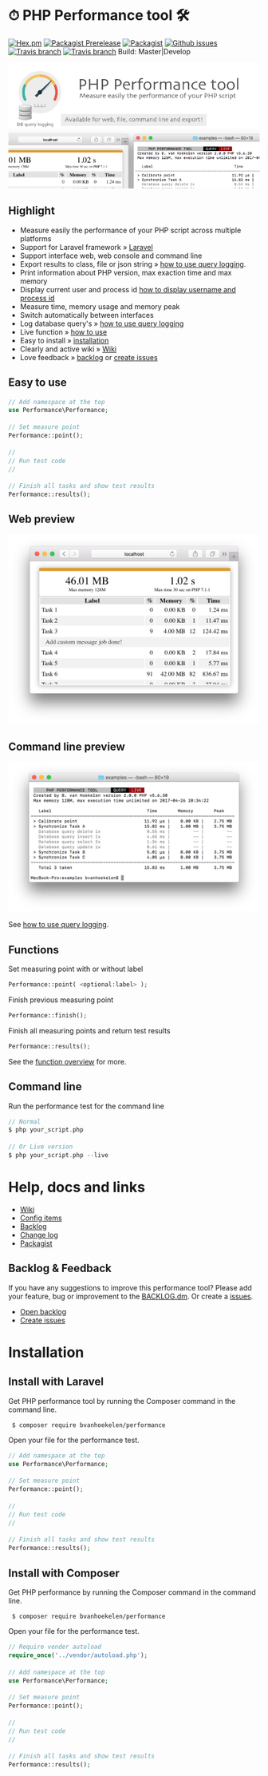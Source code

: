 # ⏱ PHP Performance tool 🛠

[![Hex.pm](https://img.shields.io/hexpm/l/plug.svg?maxAge=2592000&style=flat-square)](https://github.com/bvanhoekelen/performance/blob/master/LICENSE)
[![Packagist Prerelease](https://img.shields.io/packagist/vpre/bvanhoekelen/performance.svg?style=flat-square)](https://packagist.org/packages/bvanhoekelen/performance)
[![Packagist](https://img.shields.io/packagist/dt/bvanhoekelen/performance.svg?style=flat-square)](https://packagist.org/packages/bvanhoekelen/performance)
[![Github issues](https://img.shields.io/github/issues/bvanhoekelen/performance.svg?style=flat-square)](https://github.com/bvanhoekelen/performance/issues)
[![Travis branch](https://img.shields.io/travis/bvanhoekelen/performance/master.svg?style=flat-square)](https://travis-ci.org/bvanhoekelen/performance)
[![Travis branch](https://img.shields.io/travis/bvanhoekelen/performance/develop.svg?style=flat-square)](https://travis-ci.org/bvanhoekelen/performance) Build: Master|Develop

<p align="center"><img src="/assets/raw/php-performance-tool.png" alt="PHP performance tool" /></p>

## Highlight
- Measure easily the performance of your PHP script across multiple platforms
- Support for Laravel framework » [Laravel](https://laravel.com)
- Support interface web, web console and command line
- Export results to class, file or json string » [how to use query logging](https://github.com/bvanhoekelen/performance/wiki/Export-handler).
- Print information about PHP version, max exaction time and max memory
- Display current user and process id [how to display username and process id](https://github.com/bvanhoekelen/performance/wiki/Config-run-informantion)
- Measure time, memory usage and memory peak
- Switch automatically between interfaces
- Log database query's » [how to use query logging](https://github.com/bvanhoekelen/performance/wiki/Config-query-log)
- Live function » [how to use](#command-line)
- Easy to install » [installation](#installation)
- Clearly and active wiki » [Wiki](https://github.com/bvanhoekelen/performance/wiki)
- Love feedback » [backlog](https://github.com/bvanhoekelen/performance/blob/master/BACKLOG.md) or [create issues](https://github.com/bvanhoekelen/performance/issues)

## Easy to use
```php
// Add namespace at the top
use Performance\Performance;

// Set measure point
Performance::point();

//
// Run test code
//

// Finish all tasks and show test results
Performance::results();

```

## Web preview
<p align="center"><img src="/assets/raw/php-performance-tool-web-support.png" alt="PHP performance tool for web" /></p>

## Command line preview
<p align="center"><img src="/assets/raw/php-performance-tool-command-line.png" alt="PHP performance tool for command line" /></p>

See [how to use query logging](https://github.com/bvanhoekelen/performance/wiki/Config-query-log).


## Functions
Set measuring point with or without label

```php
Performance::point( <optional:label> );
```

Finish previous measuring point 

```php
Performance::finish();
```

Finish all measuring points and return test results

```php
Performance::results();
```

See the [function overview](https://github.com/bvanhoekelen/performance/wiki/Doc-functions) for more.

## Command line

Run the performance test for the command line

```php
// Normal
$ php your_script.php

// Or Live version
$ php your_script.php --live 
```

# Help, docs and links
- [Wiki](https://github.com/bvanhoekelen/performance/wiki)
- [Config items](https://github.com/bvanhoekelen/performance/wiki/Doc-config)
- [Backlog](https://github.com/bvanhoekelen/performance/blob/master/BACKLOG.md)
- [Change log](https://github.com/bvanhoekelen/performance/blob/master/CHANGELOG.md)
- [Packagist](https://packagist.org/packages/bvanhoekelen/performance)

## Backlog & Feedback
If you have any suggestions to improve this performance tool? Please add your feature, bug or improvement to the [BACKLOG.dm](https://github.com/bvanhoekelen/performance/blob/master/BACKLOG.md). Or create a [issues](https://github.com/bvanhoekelen/performance/issues).
- [Open backlog](https://github.com/bvanhoekelen/performance/blob/master/BACKLOG.md)
- [Create issues](https://github.com/bvanhoekelen/performance/issues)

# Installation

## Install with Laravel
Get PHP performance tool by running the Composer command in the command line. 
```{r, engine='bash', count_lines}
 $ composer require bvanhoekelen/performance
```

Open your file for the performance test.
```php
// Add namespace at the top
use Performance\Performance;

// Set measure point
Performance::point();

//
// Run test code
//

// Finish all tasks and show test results
Performance::results();
```

## Install with Composer
Get PHP performance by running the Composer command in the command line. 
```{r, engine='bash', count_lines}
 $ composer require bvanhoekelen/performance
```

Open your file for the performance test.
```php
// Require vender autoload
require_once('../vendor/autoload.php');

// Add namespace at the top
use Performance\Performance;

// Set measure point
Performance::point();

//
// Run test code
//

// Finish all tasks and show test results
Performance::results();
```

